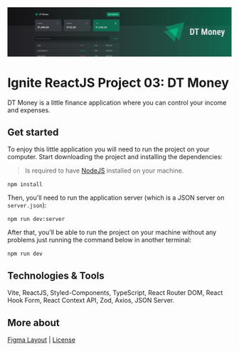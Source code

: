 <img src=".github/dt-money-banner.svg">

# Ignite ReactJS Project 03: DT Money
DT Money is a little finance application where you can control your income and expenses.

## Get started
To enjoy this little application you will need to run the project on your computer. Start downloading the project and installing the dependencies:

> Is required to have [NodeJS](https://nodejs.org/en) installed on your machine.

```
npm install
```

Then, you'll need to run the application server (which is a JSON server on `server.json`):

```
npm run dev:server
```

After that, you'll be able to run the project on your machine without any problems just running the command below in another terminal:

```
npm run dev
```

## Technologies & Tools
Vite, ReactJS, Styled-Components, TypeScript, React Router DOM, React Hook Form, React Context API, Zod, Axios, JSON Server.

## More about
<a href="https://www.figma.com/file/tbN3IRcIeyNlLjF0hkcGqW/DT-Money-(Community)">Figma Layout</a> | <a href="https://opensource.org/license/mit">License</a>